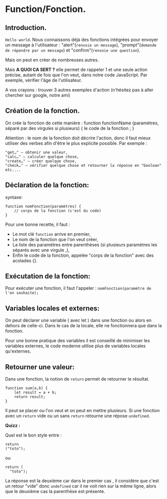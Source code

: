 # Function/Fonction.

## Introduction.

`Hello world`. Nous connaissons déjà des fonctions intégrées pour envoyer un message à l'utilisateur :
"alert"(`renvoie un message`), "prompt"(`demande de répondre par un message`) et "confirm"(`renvoie une question`).

Mais on peut en créer de nombreuses autres.

Mais **A QUOI CA SERT ?**
elle permet de rappeler 1 et une seule action précise, autant de fois que l'on veut, dans notre code JavaScript.
Par exemple, vérifier l'âge de l'utilisateur.

A vos crayons : trouver 3 autres exemples d'action (n'hésitez pas à aller chercher sur google, notre ami)



## Création de la fonction.

On crée la fonction de cette manière :
function functionName (paramètres, séparé par des virgules si plusieurs) {
        le code de la fonction ;
}

Attention : le nom de la fonction doit décrire l'action, donc il faut mieux utiliser des verbes afin d'être le plus explicite possible.
Par exemple :

    "get…" – obtenir une valeur,
    "calc…" – calculer quelque chose,
    "create…" – créer quelque chose,
    "check…" – vérifier quelque chose et retourner la réponse en "boolean" etc....


## Déclaration de la fonction:

syntaxe:
```
function nomFonction(paramètres) {
	// corps de la fonction (c'est du code)
}
```

Pour une bonne recette, il faut :
* Le mot clé `function` arrive en premier,
* Le nom de la fonction que l'on veut créer,
* La liste des paramètres entre parenthèses (si plusieurs paramètres les séparés avec une virgule ,),
* Enfin le code de la fonction, appelée "corps de la fonction" avec des acolades {}.

## Exécutation de la fonction:

Pour exécuter une fonction, il faut l'appeler : `nomFonction(paramètre de l'on souhaite);`

## Variables locales et externes:

On peut déclarer une variable ( avec let ) dans une fonction ou alors en dehors de celle-ci. Dans le cas de la locale, elle ne fonctionnera que dans la fonction.

Pour une bonne pratique des variables il est conseillé de minimiser les variables externes, le code moderne utilise plus de variables locales qu'externes.

## Retourner une valeur:

Dans une fonction, la notion de `return` permet de retourner le résultat.
```
function sum(a,b) {
	let result = a + b;
	return result;
}
``` 

Il peut se placer ou l'on veut et on peut en mettre plusieurs. Si une fonction avec un `return` vide ou un sans `return` retourne une répose `undefined`.

**Quizz :**

Quel est le bon style entre :
```
return
("toto");
```
ou

```
return (
  "toto");
```

La réponse est la deuxième car dans le premier cas , il considère que c'est un retour "vide" donc `undefined` car il ne voit rien sur la même ligne, alors que le deuxième cas la parenthèse est présente.
